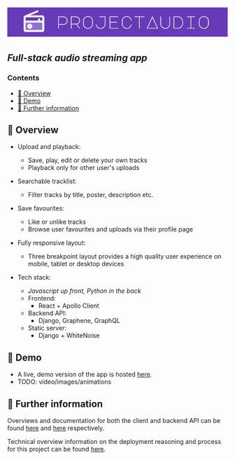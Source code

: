 # ![projectAudio](other/project-header.jpg) <!-- omit in toc -->

## _Full-stack audio streaming app_ <!-- omit in toc -->

### Contents <!-- omit in toc -->

- [🔎 Overview](#-overview)
- [🎵 Demo](#-demo)
- [🚀 Further information](#-further-information)

## 🔎 Overview

- Upload and playback:

  - Save, play, edit or delete your own tracks
  - Playback only for other user's uploads

- Searchable tracklist:

  - Filter tracks by title, poster, description etc.

- Save favourites:

  - Like or unlike tracks
  - Browse user favourites and uploads via their profile page

- Fully responsive layout:

  - Three breakpoint layout provides a high quality user experience on mobile,
    tablet or desktop devices

- Tech stack:

  - _Javascript up front, Python in the back_
  - Frontend:
    - React + Apollo Client
  - Backend API:
    - Django, Graphene, GraphQL
  - Static server:
    - Django + WhiteNoise

## 🎵 Demo

- A live, demo version of the app is hosted [here](https://projectaudio.herokuapp.com).
- TODO: video/images/animations

## 🚀 Further information

Overviews and documentation for both the client and backend API can be found
[here](client/README.md) and [here](backend/README.md) respectively.

Technical overview information on the deployment reasoning and process for this
project can be found [here](/DEPLOYMENT.md).

